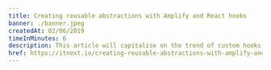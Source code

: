 ```yaml
---
title: Creating reusable abstractions with Amplify and React hooks
banner: ./banner.jpeg
createdAt: 02/06/2019
timeInMinutes: 6
description: This article will capitalise on the trend of custom hooks, in order to draw a line between React & external services with regards to the ways they communicate with one another. In other words, do your React components really need to know that you are using Amplify?
href: https://itnext.io/creating-reusable-abstractions-with-amplify-and-react-hooks-97784c8b5c2a
---
```

